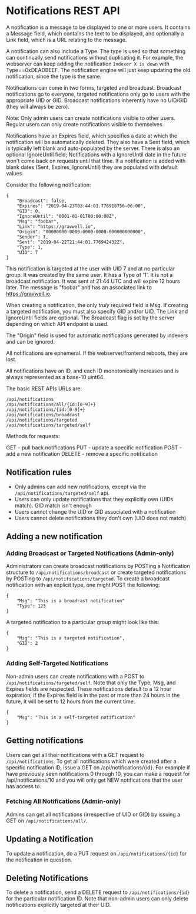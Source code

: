 # Notifications REST API
A notification is a message to be displayed to one or more users. It contains a Message field, which contains the text to be displayed, and optionally a Link field, which is a URL relating to the message.

A notification can also include a Type. The type is used so that something can continually send notifications without duplicating it. For example, the webserver can keep adding the notification `Indexer X is down` with Type==0xDEADBEEF.  The notification engine will just keep updating the old notification, since the type is the same.

Notifications can come in two forms, targeted and broadcast.  Broadcast notifications go to everyone, targeted notifications only go to users with the appropriate UID or GID.  Broadcast notifications inherently have no UID/GID (they will always be zero).

Note: Only admin users can create notifications visible to other users. Regular users can only create notifications visible to themselves.

Notifications have an Expires field, which specifies a date at which the notification will be automatically deleted. They also have a Sent field, which is typically left blank and auto-populated by the server. There is also an optional IgnoreUntil field; Notifications with a IgnoreUntil date in the future won't come back on requests until that time. If a notification is added with blank dates (Sent, Expires, IgnoreUntil) they are populated with default values.

Consider the following notification:

```
{
    "Broadcast": false,
    "Expires": "2019-04-23T03:44:01.776918756-06:00",
    "GID": 0,
    "IgnoreUntil": "0001-01-01T00:00:00Z",
    "Msg": "foobar",
	"Link": "https://gravwell.io",
    "Origin": "00000000-0000-0000-0000-000000000000",
    "Sender": 7,
    "Sent": "2019-04-22T21:44:01.776942432Z",
    "Type": 1,
    "UID": 7
}
```

This notification is targeted at the user with UID 7 and at no particular group. It was created by the same user. It has a Type of '1'. It is not a broadcast notification. It was sent at 21:44 UTC and will expire 12 hours later. The message is "foobar" and has an associated link to https://gravwell.io.

When creating a notification, the only *truly* required field is Msg. If creating a targeted notification, you must also specify GID and/or UID. The Link and IgnoreUntil fields are optional. The Broadcast flag is set by the server depending on which API endpoint is used.

The "Origin" field is used for automatic notifications generated by indexers and can be ignored.

All notifications are ephemeral.  If the webserver/frontend reboots, they are lost.

All notifications have an ID, and each ID monotonically increases and is always represented as a base-10 uint64.

The basic REST APIs URLs are:

```
/api/notifications
/api/notifications/all/{id:[0-9]+}
/api/notifications/{id:[0-9]+}
/api/notifications/broadcast
/api/notifications/targeted
/api/notifications/targeted/self
```

Methods for requests:

GET - pull back notifications
PUT - update a specific notification
POST - add a new notification
DELETE - remove a specific notification

## Notification rules

* Only admins can add new notifications, except via the `/api/notifications/targeted/self` api.
* Users can only update notifications that they explicitly own (UIDs match).  GID match isn't enough
* Users cannot change the UID or GID associated with a notification
* Users cannot delete notifications they don't own (UID does not match)

## Adding a new notification

### Adding Broadcast or Targeted Notifications (Admin-only)

Administrators can create broadcast notifications by POSTing a Notification structure to `/api/notifications/broadcast` or create targeted notifications by POSTing to `/api/notifications/targeted`. To create a broadcast notification with an explicit type, one might POST the following:

```
{
	"Msg": "This is a broadcast notification"
	"Type": 123
}
```

A targeted notification to a particular group might look like this:

```
{
	"Msg": "This is a targeted notification",
	"GID": 2
}
```

### Adding Self-Targeted Notifications

Non-admin users can create notifications with a POST to `/api/notifications/targeted/self`. Note that only the Type, Msg, and Expires fields are respected. These notifications default to a 12 hour expiration; if the Expires field is in the past or more than 24 hours in the future, it will be set to 12 hours from the current time.

```
{
	"Msg": "This is a self-targeted notification"
}
```

## Getting notifications

Users can get all their notifications with a GET request to `/api/notifications`.  To get all notifications which were created after a specific notification ID, issue a GET on /api/notifications/{id}.  For example if have previously seen notifications 0 through 10, you can make a request for /api/notifications/10 and you will only get NEW notifications that the user has access to.

### Fetching All Notifications (Admin-only)

Admins can get all notifications (irrespective of UID or GID) by issuing a GET on `/api/notifications/all/`.

## Updating a Notification

To update a notification, do a PUT request on `/api/notifications/{id}` for the notification in question.

## Deleting Notifications

To delete a notification, send a DELETE request to `/api/notifications/{id}` for the particular notification ID. Note that non-admin users can only delete notifications explicitly targeted at their UID.

